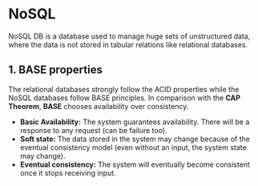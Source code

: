 # NoSQL

NoSQL DB is a database used to manage huge sets of unstructured data, where the data is not stored in tabular relations like relational databases.

## 1. BASE properties

The relational databases strongly follow the ACID properties while the NoSQL databases follow BASE principles. In comparison with the **CAP Theorem**, **BASE** chooses availability over consistency.

- **Basic Availability:** The system guarantees availability. There will be a response to any request (can be failure too).
- **Soft state:** The data stored in the system may change because of the eventual consistency model (even without an input, the system state may change).
- **Eventual consistency:** The system will eventually become consistent once it stops receiving input.
